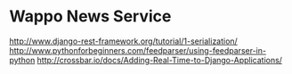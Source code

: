 # Wappo News Service
http://www.django-rest-framework.org/tutorial/1-serialization/
http://www.pythonforbeginners.com/feedparser/using-feedparser-in-python
http://crossbar.io/docs/Adding-Real-Time-to-Django-Applications/
